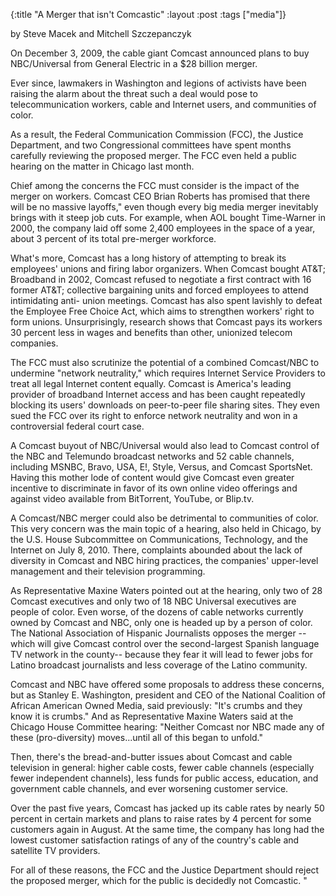 {:title "A Merger that isn't Comcastic"
:layout :post
:tags  ["media"]}

by Steve Macek and Mitchell Szczepanczyk  
  
On December 3, 2009, the cable giant Comcast announced plans to buy
NBC/Universal from General Electric in a $28 billion merger.  
  
Ever since, lawmakers in Washington and legions of activists have been raising
the alarm about the threat such a deal would pose to telecommunication
workers, cable and Internet users, and communities of color.  
  
As a result, the Federal Communication Commission (FCC), the Justice
Department, and two Congressional committees have spent months carefully
reviewing the proposed merger. The FCC even held a public hearing on the
matter in Chicago last month.  
  
Chief among the concerns the FCC must consider is the impact of the merger on
workers. Comcast CEO Brian Roberts has promised that there will be no massive
layoffs," even though every big media merger inevitably brings with it steep
job cuts. For example, when AOL bought Time-Warner in 2000, the company laid
off some 2,400 employees in the space of a year, about 3 percent of its total
pre-merger workforce.  
  
What's more, Comcast has a long history of attempting to break its employees'
unions and firing labor organizers. When Comcast bought AT&T; Broadband in
2002, Comcast refused to negotiate a first contract with 16 former AT&T;
collective bargaining units and forced employees to attend intimidating anti-
union meetings. Comcast has also spent lavishly to defeat the Employee Free
Choice Act, which aims to strengthen workers' right to form unions.
Unsurprisingly, research shows that Comcast pays its workers 30 percent less
in wages and benefits than other, unionized telecom companies.  
  
The FCC must also scrutinize the potential of a combined Comcast/NBC to
undermine "network neutrality," which requires Internet Service Providers to
treat all legal Internet content equally. Comcast is America's leading
provider of broadband Internet access and has been caught repeatedly blocking
its users' downloads on peer-to-peer file sharing sites. They even sued the
FCC over its right to enforce network neutrality and won in a controversial
federal court case.  
  
A Comcast buyout of NBC/Universal would also lead to Comcast control of the
NBC and Telemundo broadcast networks and 52 cable channels, including MSNBC,
Bravo, USA, E!, Style, Versus, and Comcast SportsNet. Having this mother lode
of content would give Comcast even greater incentive to discriminate in favor
of its own online video offerings and against video available from BitTorrent,
YouTube, or Blip.tv.  
  
A Comcast/NBC merger could also be detrimental to communities of color. This
very concern was the main topic of a hearing, also held in Chicago, by the
U.S. House Subcommittee on Communications, Technology, and the Internet on
July 8, 2010. There, complaints abounded about the lack of diversity in
Comcast and NBC hiring practices, the companies' upper-level management and
their television programming.  
  
As Representative Maxine Waters pointed out at the hearing, only two of 28
Comcast executives and only two of 18 NBC Universal executives are people of
color. Even worse, of the dozens of cable networks currently owned by Comcast
and NBC, only one is headed up by a person of color. The National Association
of Hispanic Journalists opposes the merger -- which will give Comcast control
over the second-largest Spanish language TV network in the county-- because
they fear it will lead to fewer jobs for Latino broadcast journalists and less
coverage of the Latino community.  
  
Comcast and NBC have offered some proposals to address these concerns, but as
Stanley E. Washington, president and CEO of the National Coalition of African
American Owned Media, said previously: "It's crumbs and they know it is
crumbs." And as Representative Maxine Waters said at the Chicago House
Committee hearing: "Neither Comcast nor NBC made any of these (pro-diversity)
moves...until all of this began to unfold."  
  
Then, there's the bread-and-butter issues about Comcast and cable television
in general: higher cable costs, fewer cable channels (especially fewer
independent channels), less funds for public access, education, and government
cable channels, and ever worsening customer service.  
  
Over the past five years, Comcast has jacked up its cable rates by nearly 50
percent in certain markets and plans to raise rates by 4 percent for some
customers again in August. At the same time, the company has long had the
lowest customer satisfaction ratings of any of the country's cable and
satellite TV providers.  
  
For all of these reasons, the FCC and the Justice Department should reject the
proposed merger, which for the public is decidedly not Comcastic. "

